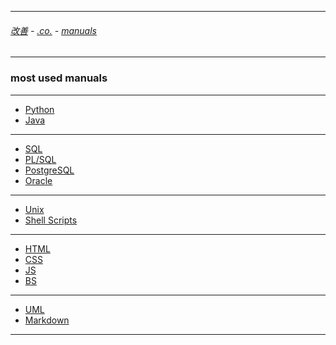 
---

###### [改善](https://github.com/ttltrk/0C/blob/master/README.MD) - [.co.](https://github.com/ttltrk/PRG/blob/master/CODING.MD) - [manuals](https://github.com/ttltrk/PRG/blob/master/MAN.MD)

---

### most used manuals

---

* [Python](https://github.com/ttltrk/PRG/blob/master/PY/DOC/OPYM/OPYM.MD)
* [Java](https://github.com/ttltrk/PRG/blob/master/JAVA/DOC/OJM/OJM.MD)

---

* [SQL](https://github.com/ttltrk/DB/blob/master/SQL/DOC/OSM/OSM.MD)
* [PL/SQL](https://github.com/ttltrk/DB/blob/master/PLSQL/DOC/OPSM/OPSM.MD)
* [PostgreSQL](https://github.com/ttltrk/DB/blob/master/POSTGRESQL/OPSM/OPSM.MD)
* [Oracle](https://github.com/ttltrk/DB/blob/master/ORA/BMO/BMO.MD)

---

* [Unix](https://github.com/ttltrk/ELSE/blob/master/SHELL/OUM/OUM.MD)
* [Shell Scripts]()

---

* [HTML]()
* [CSS]()
* [JS]()
* [BS]()

---

* [UML]()
* [Markdown]()

---
